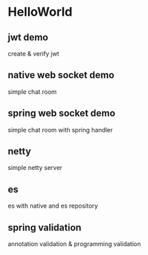 # HelloWorld

## jwt demo
create & verify jwt
## native web socket demo
simple chat room
## spring web socket demo
simple chat room with spring handler
## netty
simple netty server
## es
es with native and es repository
## spring validation
annotation validation & programming validation